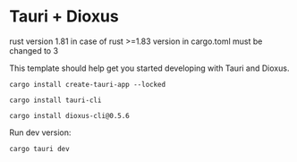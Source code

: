 # Tauri + Dioxus

rust version 1.81 
in case of rust >=1.83 
version in cargo.toml must be changed to 3

This template should help get you started developing with Tauri and Dioxus.

    cargo install create-tauri-app --locked

    cargo install tauri-cli     

    cargo install dioxus-cli@0.5.6

Run dev version:

    cargo tauri dev